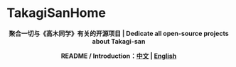 # TakagiSanHome

<p align="center">
<b>聚合一切与《高木同学》有关的开源项目 | Dedicate all open-source projects about Takagi-san</b>
</p>
<p align="center">
<b>README / Introduction：<a href="https://github.com/TakagisanArchiveRepos/.github/blob/main/intro%20(zh-CN).md">中文</a> | <a href="https://github.com/TakagisanArchiveRepos/.github/blob/main/intro%20(EN).md">English</a>
</p>
